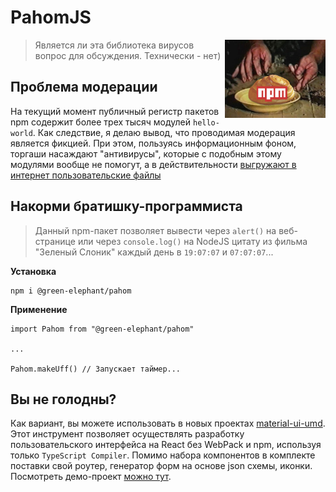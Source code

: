 # PahomJS

<img src="assets/sweet-bread.png" height="125px" align="right">

> Является ли эта библиотека вирусов вопрос для обсуждения. Технически - нет)

## Проблема модерации

На текущий момент публичный регистр пакетов npm содержит более трех тысяч модулей `hello-world`. Как следствие, я делаю вывод, что проводимая модерация является фикцией. При этом, пользуясь информационным фоном, торгаши насаждают "антивирусы", которые с подобным этому модулями вообще не помогут, а в действительности [выгружают в интернет пользовательские файлы](https://www.reddit.com/r/windows/comments/i3znjs/saw_this_video_of_a_zip_bomb_on_windows_10/)


## Накорми братишку-программиста

> Данный npm-пакет позволяет вывести через `alert()` на веб-странице или через `console.log()` на NodeJS цитату из фильма "Зеленый Слоник" каждый день в `19:07:07` и `07:07:07`...

**Установка**

```
npm i @green-elephant/pahom
```

**Применение**

```
import Pahom from "@green-elephant/pahom"

...

Pahom.makeUff() // Запускает таймер...
```

## Вы не голодны?

Как вариант, вы можете использовать в новых проектах [material-ui-umd](https://github.com/tripolskypetr/material-ui-umd). Этот инструмент позволяет осуществлять разработку пользовательского интерфейса на React без WebPack и npm, используя только `TypeScript Compiler`. Помимо набора компонентов в комплекте поставки свой роутер, генератор форм на основе json схемы, иконки. Посмотреть демо-проект [можно тут](https://github.com/tripolskypetr/material-ui-umd/blob/master/packages/form-generator-app/STUDENTS.md).

